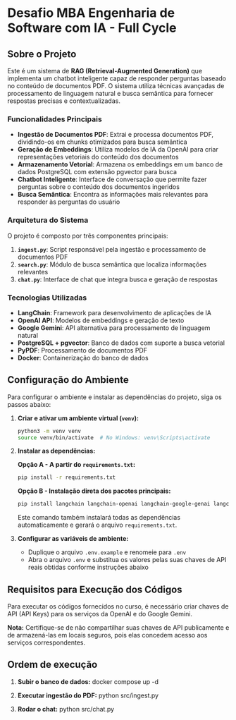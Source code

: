 # Desafio MBA Engenharia de Software com IA - Full Cycle

## Sobre o Projeto

Este é um sistema de **RAG (Retrieval-Augmented Generation)** que implementa um chatbot inteligente capaz de responder perguntas baseado no conteúdo de documentos PDF. O sistema utiliza técnicas avançadas de processamento de linguagem natural e busca semântica para fornecer respostas precisas e contextualizadas.

### Funcionalidades Principais

- **Ingestão de Documentos PDF**: Extrai e processa documentos PDF, dividindo-os em chunks otimizados para busca semântica
- **Geração de Embeddings**: Utiliza modelos de IA da OpenAI para criar representações vetoriais do conteúdo dos documentos
- **Armazenamento Vetorial**: Armazena os embeddings em um banco de dados PostgreSQL com extensão pgvector para busca
- **Chatbot Inteligente**: Interface de conversação que permite fazer perguntas sobre o conteúdo dos documentos ingeridos
- **Busca Semântica**: Encontra as informações mais relevantes para responder às perguntas do usuário

### Arquitetura do Sistema

O projeto é composto por três componentes principais:

1. **`ingest.py`**: Script responsável pela ingestão e processamento de documentos PDF
2. **`search.py`**: Módulo de busca semântica que localiza informações relevantes
3. **`chat.py`**: Interface de chat que integra busca e geração de respostas

### Tecnologias Utilizadas

- **LangChain**: Framework para desenvolvimento de aplicações de IA
- **OpenAI API**: Modelos de embeddings e geração de texto
- **Google Gemini**: API alternativa para processamento de linguagem natural
- **PostgreSQL + pgvector**: Banco de dados com suporte a busca vetorial
- **PyPDF**: Processamento de documentos PDF
- **Docker**: Containerização do banco de dados

## Configuração do Ambiente

Para configurar o ambiente e instalar as dependências do projeto, siga os passos abaixo:

1. **Criar e ativar um ambiente virtual (`venv`):**

   ```bash
   python3 -m venv venv
   source venv/bin/activate  # No Windows: venv\Scripts\activate
   ```

2. **Instalar as dependências:**

   **Opção A - A partir do `requirements.txt`:**
   ```bash
   pip install -r requirements.txt
   ```

   **Opção B - Instalação direta dos pacotes principais:**
   ```bash
   pip install langchain langchain-openai langchain-google-genai langchain-community langchain-text-splitters langchain-postgres psycopg[binary] python-dotenv beautifulsoup4 pypdf && pip freeze > requirements.txt
   ```
   Este comando também instalará todas as dependências automaticamente e gerará o arquivo `requirements.txt`.

3. **Configurar as variáveis de ambiente:**

   - Duplique o arquivo `.env.example` e renomeie para `.env`
   - Abra o arquivo `.env` e substitua os valores pelas suas chaves de API reais obtidas conforme instruções abaixo

## Requisitos para Execução dos Códigos

Para executar os códigos fornecidos no curso, é necessário criar chaves de API (API Keys) para os serviços da OpenAI e do Google Gemini. 

**Nota:** Certifique-se de não compartilhar suas chaves de API publicamente e de armazená-las em locais seguros, pois elas concedem acesso aos serviços correspondentes.

## Ordem de execução

1. **Subir o banco de dados:**
   docker compose up -d

2. **Executar ingestão do PDF:**
   python src/ingest.py

3. **Rodar o chat:**
   python src/chat.py 